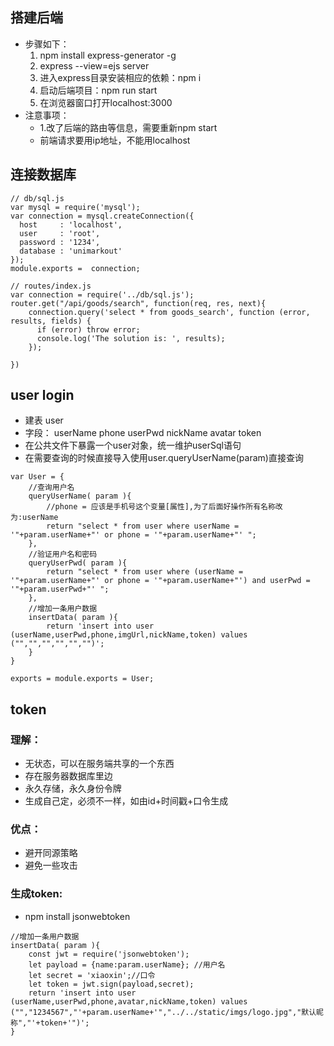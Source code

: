 ## 搭建后端
- 步骤如下：
	1. npm install express-generator -g
	2. express --view=ejs server
	3. 进入express目录安装相应的依赖：npm i
	4. 启动后端项目：npm run start
	5. 在浏览器窗口打开localhost:3000
- 注意事项：
	- 1.改了后端的路由等信息，需要重新npm start
	- 前端请求要用ip地址，不能用localhost

## 连接数据库
```
// db/sql.js
var mysql = require('mysql');
var connection = mysql.createConnection({
  host     : 'localhost',
  user     : 'root',
  password : '1234',
  database : 'unimarkout'
});
module.exports =  connection;

// routes/index.js
var connection = require('../db/sql.js');
router.get("/api/goods/search", function(req, res, next){
	connection.query('select * from goods_search', function (error, results, fields) {
	  if (error) throw error;
	  console.log('The solution is: ', results);
	});

})
```
## user login
- 建表 user
- 字段： userName phone userPwd nickName avatar token
- 在公共文件下暴露一个user对象，统一维护userSql语句
- 在需要查询的时候直接导入使用user.queryUserName(param)直接查询
```
var User = {
	//查询用户名
	queryUserName( param ){
		//phone = 应该是手机号这个变量[属性],为了后面好操作所有名称改为:userName
		return "select * from user where userName = '"+param.userName+"' or phone = '"+param.userName+"' ";
	},
	//验证用户名和密码
	queryUserPwd( param ){
		return "select * from user where (userName = '"+param.userName+"' or phone = '"+param.userName+"') and userPwd = '"+param.userPwd+"' ";
	},
	//增加一条用户数据
	insertData( param ){
		return 'insert into user (userName,userPwd,phone,imgUrl,nickName,token) values ("","","","","","")';
	}
}

exports = module.exports = User;
```

## token
### 理解：
- 无状态，可以在服务端共享的一个东西
- 存在服务器数据库里边
- 永久存储，永久身份令牌
- 生成自己定，必须不一样，如由id+时间戳+口令生成
### 优点：
- 避开同源策略
- 避免一些攻击
### 生成token:
- npm install jsonwebtoken
```
//增加一条用户数据
insertData( param ){
	const jwt = require('jsonwebtoken');
	let payload = {name:param.userName}; //用户名
	let secret = 'xiaoxin';//口令
	let token = jwt.sign(payload,secret);
	return 'insert into user (userName,userPwd,phone,avatar,nickName,token) values ("","1234567","'+param.userName+'","../../static/imgs/logo.jpg","默认昵称","'+token+'")';
}
```